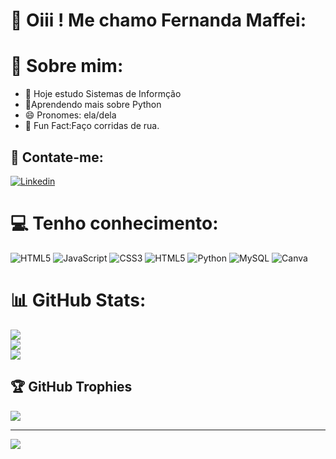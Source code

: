 # 💌	 Oiii ! Me chamo Fernanda Maffei:
# 🌸 Sobre mim:
- 🔭 Hoje estudo Sistemas de Informção
- 🌱Aprendendo mais sobre Python
- 😄 Pronomes: ela/dela
- 👟 Fun Fact:Faço corridas de rua. 



## 📱 Contate-me:
[![Linkedin](https://img.shields.io/badge/LinkedIn-0077B5?style=for-the-badge&logo=linkedin&logoColor=white)](https://www.linkedin.com/in/fernanda-maffei-fabretti-692502265/)<br>


# 💻 Tenho conhecimento:
![HTML5](https://img.shields.io/badge/html5-%23E34F26.svg?style=for-the-badge&logo=html5&logoColor=white) ![JavaScript](https://img.shields.io/badge/javascript-%23323330.svg?style=for-the-badge&logo=javascript&logoColor=%23F7DF1E) ![CSS3](https://img.shields.io/badge/css3-%231572B6.svg?style=for-the-badge&logo=css3&logoColor=white) ![HTML5](https://img.shields.io/badge/html5-%23E34F26.svg?style=for-the-badge&logo=html5&logoColor=white) ![Python](https://img.shields.io/badge/python-3670A0?style=for-the-badge&logo=python&logoColor=ffdd54) ![MySQL](https://img.shields.io/badge/mysql-%2300000f.svg?style=for-the-badge&logo=mysql&logoColor=white) ![Canva](https://img.shields.io/badge/Canva-%2300C4CC.svg?style=for-the-badge&logo=Canva&logoColor=white)
# 📊 GitHub Stats:
![](https://github-readme-stats.vercel.app/api?username=femaffei&theme=bear&hide_border=false&include_all_commits=false&count_private=false)<br/>
![](https://github-readme-streak-stats.herokuapp.com/?user=femaffei&theme=bear&hide_border=false)<br/>
![](https://github-readme-stats.vercel.app/api/top-langs/?username=femaffei&theme=bear&hide_border=false&include_all_commits=false&count_private=false&layout=compact)

## 🏆 GitHub Trophies
![](https://github-profile-trophy.vercel.app/?username=femaffei&theme=tokyonight&no-frame=false&no-bg=false&margin-w=4)

---
[![](https://visitcount.itsvg.in/api?id=femaffei&icon=0&color=0)](https://visitcount.itsvg.in)

<!-- Proudly created with GPRM ( https://gprm.itsvg.in ) -->


<!-- Proudly created with GPRM ( https://gprm.itsvg.in ) -->
